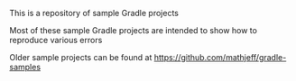 This is a repository of sample Gradle projects

Most of these sample Gradle projects are intended to show how to reproduce various errors

Older sample projects can be found at https://github.com/mathjeff/gradle-samples
